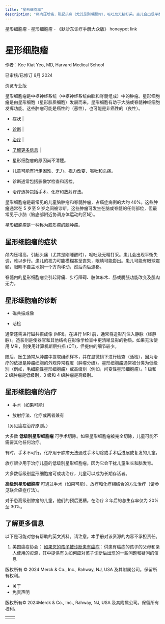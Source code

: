 ```yaml
---
title: "星形细胞瘤"
description: "颅内压增高，引起头痛（尤其是刚睡醒时），呕吐及无精打采。患儿会出现平衡失调，难以步行。患儿的视力可能模糊甚至丧失，眼睛可能膨出。患儿可能有眼球震颤，眼睛不自主地朝一个方向移动，然后向后漂移。"
---
```


﻿星形细胞瘤 \- 星形细胞瘤 \- 《默沙东诊疗手册大众版》 honeypot link

# 星形细胞瘤

作者：Kee Kiat Yeo, MD, Harvard Medical School

已审核/已修订 6月 2024

浏览专业版

星形细胞瘤是中枢神经系统（中枢神经系统由脑和脊髓组成）中的肿瘤。星形细胞瘤是由星形细胞（星形胶质细胞）发展而来，星形细胞有助于大脑或脊髓神经细胞发挥功能。这些肿瘤可能是癌性的（恶性），也可能是非癌性的（良性）。

- [症状](#症状_v26516835_zh) \|
- [诊断](#诊断_v26516839_zh) \|
- [治疗](#治疗_v26516850_zh) \|
- [了解更多信息](#了解更多信息_v54152466_zh) \|

- 星形细胞瘤的原因尚不清楚。

- 儿童可能有行走困难、无力、视力改变、呕吐和头痛。

- 诊断通常包括影像学检查和活检。

- 治疗选择包括手术、化疗和放射疗法。


星形细胞瘤是最常见的儿童脑肿瘤和脊髓肿瘤，占癌症病例的大约 40%。这些肿瘤通常在 5 岁至 9 岁之间被诊断。这些肿瘤可发生在脑或脊髓的任何部位，但最常见于小脑（脑底部附近协调身体运动的区域）。

星形细胞瘤是一种称为胶质瘤的脑肿瘤。

## 星形细胞瘤的症状

颅内压增高，引起头痛（尤其是刚睡醒时），呕吐及无精打采。患儿会出现平衡失调，难以步行。患儿的视力可能模糊甚至丧失，眼睛可能膨出。患儿可能有眼球震颤，眼睛不自主地朝一个方向移动，然后向后漂移。

脊髓内的星形细胞瘤会引起背痛、步行障碍、肢体麻木、肠或膀胱功能改变及肌肉无力。

## 星形细胞瘤的诊断

- 磁共振成像

- 活检


通常还需进行磁共振成像 (MRI)。在进行 MRI 前，通常将造影剂注入静脉（经静脉）。造影剂是使器官和其他结构在影像学检查中更清晰显影的物质。如果无法使用 MRI，则使用计算机断层扫描 (CT)，但提供的细节较少。

随后，医生通常从肿瘤中提取组织样本，并在显微镜下进行检查（活检），因为治疗的依据是肿瘤细胞的外观异常程度（肿瘤分级）。星形细胞瘤通常被分类为低级别（例如，毛细胞性星形细胞瘤）或高级别（例如，间变性星形细胞瘤）。1 级和 2 级肿瘤是低级别，3 级和 4 级肿瘤是高级别。

## 星形细胞瘤的治疗

- 手术（如果可能）

- 放射疗法、化疗或两者兼有


（另见癌症治疗原则。）

大多数 **低级别星形细胞瘤** 可手术切除。如果星形细胞瘤被完全切除，儿童可能不需要其他任何治疗。

有时，手术不可行。化疗用于肿瘤无法通过手术切除或手术后进展或复发的儿童。

放疗很少用于治疗儿童的低级别星形细胞瘤，因为它会干扰儿童生长和脑发育。

大多数低级别星形细胞瘤可成功治疗，儿童可以成为长期存活者。

**高级别星形细胞瘤** 可通过手术（如果可能）、放疗和化疗相结合的方法治疗（请参见联合癌症疗法）。

对于患高级别肿瘤的儿童，他们的预后更糟，在治疗 3 年后的总生存率仅为 20% 至 30%。

## 了解更多信息

以下是可能对您有帮助的英文资料。请注意，本手册对该资源的内容不承担责任。

1. 美国癌症协会： [如果您的孩子被诊断患有癌症](https://www.cancer.org/treatment/children-and-cancer/when-your-child-has-cancer/after-diagnosis.html)：供患有癌症的孩子的父母和亲人使用的资源，其中提供有关如何应对孩子诊断后出现的一些问题和疑问的信息




版权所有 © 2024
Merck & Co., Inc., Rahway, NJ, USA 及其附属公司。保留所有权利。

- 关于
- 免责声明

版权所有© 2024Merck & Co., Inc., Rahway, NJ, USA 及其附属公司。保留所有权利。

|     |     |
| --- | --- |
|  |  |